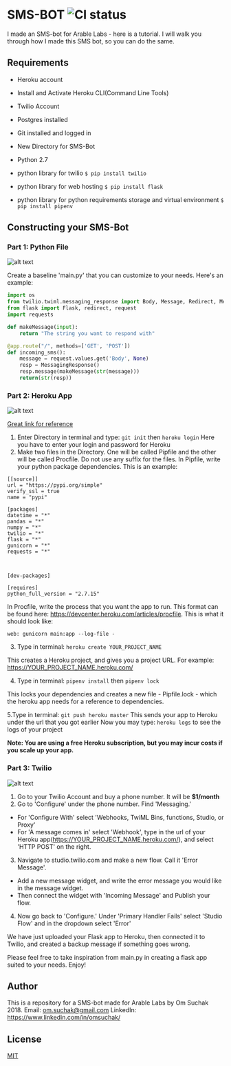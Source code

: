 # SMS-BOT ![CI status](https://img.shields.io/badge/build-passing-brightgreen.svg)

I made an SMS-bot for Arable Labs - here is a tutorial. 
I will walk you through how I made this SMS bot, so you can do the same. 

## Requirements

* Heroku account
* Install and Activate Heroku CLI(Command Line Tools)
* Twilio Account
* Postgres installed
* Git installed and logged in
* New Directory for SMS-Bot
* Python 2.7

* python library for twilio
`$ pip install twilio`
* python library for web hosting
`$ pip install flask`
* python library for python requirements storage and virtual environment
`$ pip install pipenv`

## Constructing your SMS-Bot

### Part 1: Python File

![alt text](http://blog.klocwork.com/wp-content/uploads/fly-images/10699/python-logo-348x350-c.png "Python Logo")

Create a baseline 'main.py' that you can customize to your needs. 
Here's an example:

```python
import os
from twilio.twiml.messaging_response import Body, Message, Redirect, MessagingResponse
from flask import Flask, redirect, request
import requests

def makeMessage(input):
    return "The string you want to respond with"

@app.route("/", methods=['GET', 'POST'])
def incoming_sms():
    message = request.values.get('Body', None)
    resp = MessagingResponse()
    resp.message(makeMessage(str(message)))
    return(str(resp))
```

### Part 2: Heroku App

![alt text](https://res-3.cloudinary.com/crunchbase-production/image/upload/c_lpad,h_256,w_256,f_auto,q_auto:eco/v1491420676/cenlvst0fgs8ejx12n8u.png "Heroku Logo")

[Great link for reference](https://devcenter.heroku.com/articles/getting-started-with-python)


1. Enter Directory in terminal and type:
`git init`
then
`heroku login`
Here you have to enter your login and password for Heroku
2. Make two files in the Directory. One will be called Pipfile and the other will be called Procfile. Do not use any suffix for the files. In Pipfile, write your python package dependencies. This is an example:

```
[[source]]
url = "https://pypi.org/simple"
verify_ssl = true
name = "pypi"

[packages]
datetime = "*"
pandas = "*"
numpy = "*"
twilio = "*"
flask = "*"
gunicorn = "*"
requests = "*"



[dev-packages]

[requires]
python_full_version = "2.7.15"
```

In Procfile, write the process that you want the app to run. This format can be found here: https://devcenter.heroku.com/articles/procfile. This is what it should look like:

``` 
web: gunicorn main:app --log-file -
```
3. Type in terminal: 
`heroku create YOUR_PROJECT_NAME`

This creates a Heroku project, and gives you a project URL.
For example: https://YOUR_PROJECT_NAME.heroku.com/

4. Type in terminal:
`pipenv install`
then
`pipenv lock`

This locks your dependencies and creates a new file - Pipfile.lock - which the heroku app needs for a reference to dependencies. 

5.Type in terminal:
`git push heroku master`
This sends your app to Heroku under the url that you got earlier
Now you may type: 
`heroku logs`
to see the logs of your project

**Note: You are using a free Heroku subscription, but you may incur costs if you scale up your app.**

### Part 3: Twilio

![alt text](https://www.twilio.com/marketing/bundles/marketing/img/favicons/favicon.ico "Twilio Logo")

1. Go to your Twilio Account and buy a phone number. It will be **$1/month**
2. Go to 'Configure' under the phone number. Find 'Messaging.'
* For 'Configure With' select 'Webhooks, TwiML Bins, functions, Studio, or Proxy'
* For 'A message comes in' select 'Webhook', type in the url of your Heroku app(https://YOUR_PROJECT_NAME.heroku.com/), and select 'HTTP POST' on the right.
3. Navigate to studio.twilio.com and make a new flow. Call it 'Error Message'. 
* Add a new message widget, and write the error message you would like in the message widget.
* Then connect the widget with 'Incoming Message' and Publish your flow.
4. Now go back to 'Configure.' Under 'Primary Handler Fails' select 'Studio Flow' and in the dropdown select 'Error'

We have just uploaded your Flask app to Heroku, then connected it to Twilio, and created a backup message if something goes wrong. 

Please feel free to take inspiration from main.py in creating a flask app suited to your needs. Enjoy! 


## Author

This is a repository for a SMS-bot made for Arable Labs by Om Suchak 2018.
Email: om.suchak@gmail.com
LinkedIn: https://www.linkedin.com/in/omsuchak/

## License
[MIT](https://choosealicense.com/licenses/mit/)
